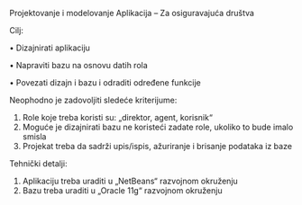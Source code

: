 Projektovanje i modelovanje
Aplikacija – Za osiguravajuća društva

Cilj:

•	Dizajnirati aplikaciju

•	Napraviti bazu na osnovu datih rola

•	Povezati dizajn i bazu i odraditi određene funkcije

Neophodno je zadovoljiti sledeće kriterijume:

1.	Role koje treba koristi su: „direktor, agent, korisnik“
2.	Moguće je dizajnirati bazu ne koristeći zadate role, ukoliko to bude imalo smisla
3.	Projekat treba da sadrži upis/ispis, ažuriranje i brisanje podataka iz baze

Tehnički detalji:

1.	Aplikaciju treba uraditi u „NetBeans“ razvojnom okruženju
2.	Bazu treba uraditi u „Oracle 11g“ razvojnom okruženju
